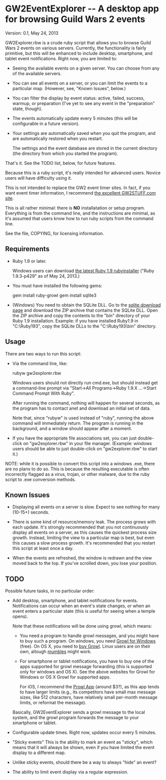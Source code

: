 GW2EventExplorer -- A desktop app for browsing Guild Wars 2 events
==================================================================

Version: 0.1, May 24, 2013

GW2Explorer.rbw is a crude ruby script that allows you to browse Guild
Wars 2 events on various servers.  Currently, the functionality is
fairly primitive, but this will be enhanced to include desktop,
smartphone, and tablet event notifications.  Right now, you are limited
to:

* Seeing the available events on a given server.  You can choose from
  any of the available servers.

* You can see all events on a server, or you can limit the events to a
  particular map.  (However, see, "Known Issues", below.)

* You can filter the display by event status: active, failed, success,
  warmup, or preparation (I've yet to see any event in the "preparation"
  state, though).

* The events automatically update every 5 minutes (this will be
  configurable in a future version).

* Your settings are automatically saved when you quit the program, and
  are automatically restored when you restart.

  The settings and the event database are stored in the current
  directory (the directory from which you started the program).

That's it.  See the TODO list, below, for future features.

Because this is a ruby script, it's really intended for advanced users.
Novice users will have difficulty using it.

This is not intended to replace the GW2 event timer sites.  In fact, if
you want event timer information, I recommend [the excellent
GW2STUFF.com site](http://www.gw2stuff.com).

This is all rather minimal: there is **NO** installatation or setup
program.  Everything is from the command line, and the instructions are
minimal, as it's assumed that users know how to run ruby scripts from
the command line.

See the file, COPYING, for licensing information.


Requirements
------------

* Ruby 1.9 or later.

  Windows users can download [the latest Ruby 1.9
  rubyinstaller](http://rubyinstaller.org/downloads/) ("Ruby 1.9.3-p429"
  as of May 24, 2013.)

* You must have installed the following gems:

    gem install ruby-growl
    gem install sqlite3

* (Windows) You need to obtain the SQLite DLL.  Go to the [sqlite
  download page](https://www.sqlite.org/download.html) and download the
  ZIP archive that contains the SQLite DLL.  Open the ZIP archive and
  copy the contents to the "bin" directory of your Ruby 1.9
  installation.  Example: if you have installed Ruby1.9 in "C:\Ruby193",
  copy the SQLite DLLs to the "C:\Ruby193\bin" directory.


Usage
-----

There are two ways to run this script:

* Via the command line, like:

    rubyw gw2explorer.rbw

  Windows users should not directly run cmd.exe, but should instead get
  a command-line prompt via "Start->All Programs->Ruby 1.9.X ...->Start
  Command Prompt With Ruby".

  After running the command, nothing will happen for several seconds, as
  the program has to contact anet and download an initial set of data.

  Note that, since "rubyw" is used instead of "ruby", running the above
  command will immediately return.  The program is running in the
  background, and a window should appear after a moment.

* If you have the appropriate file associations set, you can just
  double-click on "gw2explorer.rbw" in your file manager.  (Example:
  windows users should be able to just double-click on "gw2explorer.rbw"
  to start it.)

NOTE: while it is possible to convert this script into a windows .exe,
there are no plans to do so.  This is because the resulting executable
is often incorrectly flagged as a virus, trojan, or other malware, due
to the ruby script to .exe conversion methods.


Known Issues
------------

* Displaying all events on a server is slow.  Expect to see nothing for
  many (10-15+) seconds.

* There is some kind of resource/memory leak.  The process grows with
  each update.  It's strongly recommended that you not continuously
  display all events on a server, as this causes the quickest process
  size growth.  Instead, limiting the view to a particular map is best,
  but even this causes a slow process growth.  It's recommended that you
  restart this script at least once a day.

* When the events are refreshed, the window is redrawn and the view
  moved back to the top.  If you've scrolled down, you lose your
  position.


TODO
----

Possible future tasks, in no particular order:

* Add desktop, smartphone, and tablet notifications for events.
  Notifications can occur when an event's state changes, or when an
  event enters a particular state (this is useful for seeing when a
  temple opens).

  Note that these notifications will be done using growl, which means:

  * You need a program to handle growl messages, and you might have to
    buy such a program.  On windows, you need [Growl for
    Windows](http://www.growlforwindows.com) (free).  On OS X, you need
    to [buy Growl](http://growl.info/).  Linux users are on their own,
    altough [mumbles](http://sourceforge.net/projects/mumbles) might
    work.

  * For smartphone or tablet notifications, you have to buy one of the
    apps supported for growl message forwarding (this is supported only
    for windows and OS X).  See the above websites for Growl for Windows
    or OS X Growl for supported apps.

    For iOS, I recommend the [Prowl App](http://www.prowlapp.com)
    (around $3?), as this app tends to have larger limits (e.g., its
    competitors have small max message sizes, like 512 characters, have
    relatively small per-month message limits, or reformat the message).

  Basically, GW2EventExplorer sends a growl message to the local system,
  and the growl program forwards the message to your smartphone or
  tablet.

* Configurable update times.  Right now, updates occur every 5 minutes.

* "Sticky events"  This is the ability to mark an event as "sticky",
  which means that it will always be shown, even if you have limited the
  event display to a different map.

* Unlike sticky events, should there be a way to always "hide" an event?

* The ability to limit event display via a regular expression.
